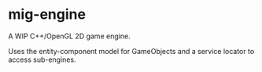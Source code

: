 # mig-engine
A WIP C++/OpenGL 2D game engine.

Uses the entity-component model for GameObjects and a service locator to access sub-engines.
